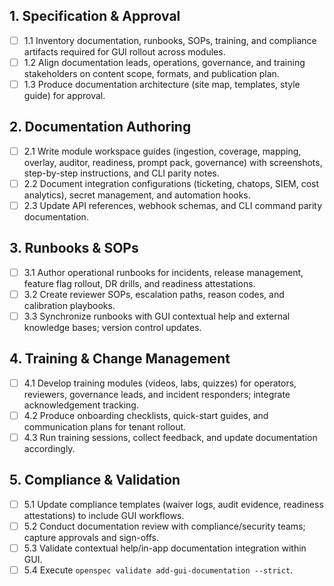 ## 1. Specification & Approval
- [ ] 1.1 Inventory documentation, runbooks, SOPs, training, and compliance artifacts required for GUI rollout across modules.
- [ ] 1.2 Align documentation leads, operations, governance, and training stakeholders on content scope, formats, and publication plan.
- [ ] 1.3 Produce documentation architecture (site map, templates, style guide) for approval.

## 2. Documentation Authoring
- [ ] 2.1 Write module workspace guides (ingestion, coverage, mapping, overlay, auditor, readiness, prompt pack, governance) with screenshots, step-by-step instructions, and CLI parity notes.
- [ ] 2.2 Document integration configurations (ticketing, chatops, SIEM, cost analytics), secret management, and automation hooks.
- [ ] 2.3 Update API references, webhook schemas, and CLI command parity documentation.

## 3. Runbooks & SOPs
- [ ] 3.1 Author operational runbooks for incidents, release management, feature flag rollout, DR drills, and readiness attestations.
- [ ] 3.2 Create reviewer SOPs, escalation paths, reason codes, and calibration playbooks.
- [ ] 3.3 Synchronize runbooks with GUI contextual help and external knowledge bases; version control updates.

## 4. Training & Change Management
- [ ] 4.1 Develop training modules (videos, labs, quizzes) for operators, reviewers, governance leads, and incident responders; integrate acknowledgement tracking.
- [ ] 4.2 Produce onboarding checklists, quick-start guides, and communication plans for tenant rollout.
- [ ] 4.3 Run training sessions, collect feedback, and update documentation accordingly.

## 5. Compliance & Validation
- [ ] 5.1 Update compliance templates (waiver logs, audit evidence, readiness attestations) to include GUI workflows.
- [ ] 5.2 Conduct documentation review with compliance/security teams; capture approvals and sign-offs.
- [ ] 5.3 Validate contextual help/in-app documentation integration within GUI.
- [ ] 5.4 Execute `openspec validate add-gui-documentation --strict`.
